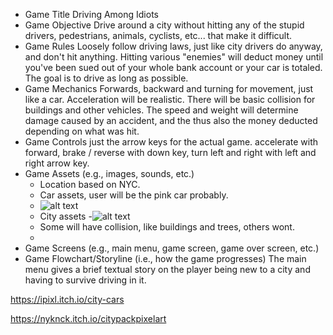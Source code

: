 - Game Title
  Driving Among Idiots
- Game Objective
  Drive around a city without hitting any of the stupid drivers, pedestrians, animals, cyclists, etc... that make it difficult.
- Game Rules
  Loosely follow driving laws, just like city drivers do anyway, and don't hit anything. Hitting various "enemies" will deduct money until you've been sued out of your whole bank account or your car is totaled. The goal is to drive as long as possible.
- Game Mechanics
  Forwards, backward and turning for movement, just like a car. Acceleration will be realistic. 
  There will be basic collision for buildings and other vehicles. The speed and weight will determine damage caused by an accident, and the thus also the money deducted depending on what was hit.
- Game Controls
  just the arrow keys for the actual game. accelerate with forward, brake / reverse with down key, turn left and right with left and right arrow key.
- Game Assets (e.g., images, sounds, etc.)
  - Location based on NYC. 
  - Car assets, user will be the pink car probably.
  - ![alt text](city_cars_2.png)
  - City assets
  -![alt text](CP_V1.0.4.png)
  - Some will have collision, like buildings and trees, others wont.
  - 
- Game Screens (e.g., main menu, game screen, game over screen, etc.)
- Game Flowchart/Storyline (i.e., how the game progresses)
  The main menu gives a brief textual story on the player being new to a city and having to survive driving in it.

https://ipixl.itch.io/city-cars

https://nyknck.itch.io/citypackpixelart
